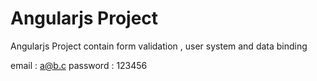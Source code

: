 <h1> Angularjs Project </h1>

Angularjs Project contain form validation , user system and data binding

email : a@b.c
password : 123456
